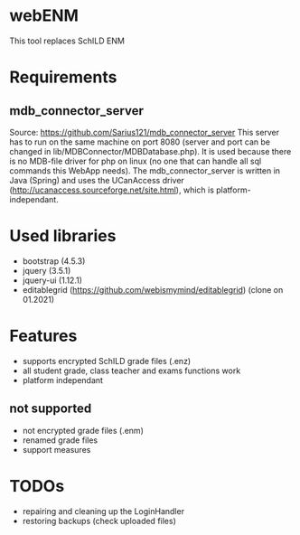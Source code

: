 # webENM
This tool replaces SchILD ENM

# Requirements
## mdb_connector_server
Source: https://github.com/Sarius121/mdb_connector_server
This server has to run on the same machine on port 8080 (server and port can be changed in lib/MDBConnector/MDBDatabase.php). 
It is used because there is no MDB-file driver for php on linux (no one that can handle all sql commands this WebApp needs). The mdb_connector_server is written in Java (Spring) and uses the UCanAccess driver (http://ucanaccess.sourceforge.net/site.html), which is platform-independant. 

# Used libraries
- bootstrap (4.5.3)
- jquery (3.5.1)
- jquery-ui (1.12.1)
- editablegrid (https://github.com/webismymind/editablegrid) (clone on 01.2021)

# Features
- supports encrypted SchILD grade files (.enz)
- all student grade, class teacher and exams functions work
- platform independant

## not supported
- not encrypted grade files (.enm)
- renamed grade files
- support measures

# TODOs
- repairing and cleaning up the LoginHandler
- restoring backups (check uploaded files)